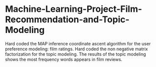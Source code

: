 # Machine-Learning-Project-Film-Recommendation-and-Topic-Modeling
Hard coded the MAP inference coordinate ascent algorithm for the user preference modeling: film ratings. Hard coded the non negative matrix factorization for the topic modeling. The results of the topic modeling shows the most frequency words appears in film reviews. 

